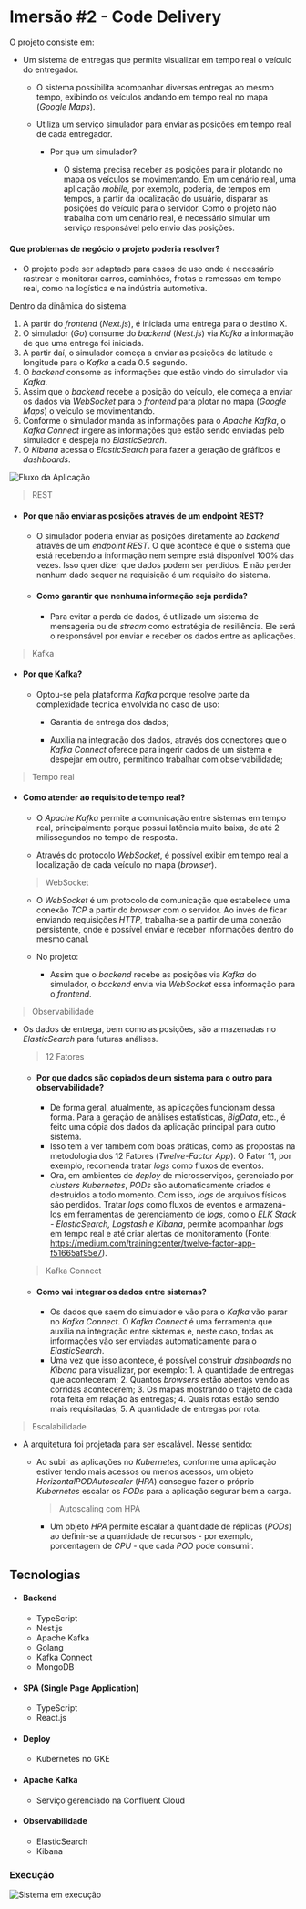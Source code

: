 # Imersão #2 - Code Delivery

O projeto consiste em:

- Um sistema de entregas que permite visualizar em tempo real o veículo do entregador.

  - O sistema possibilita acompanhar diversas entregas ao mesmo tempo, exibindo os veículos andando em tempo real no mapa (_Google Maps_).

  - Utiliza um serviço simulador para enviar as posições em tempo real de cada entregador.

    - Por que um simulador?

      - O sistema precisa receber as posições para ir plotando no mapa os veículos se movimentando. Em um cenário real, uma aplicação _mobile_, por exemplo, poderia, de tempos em tempos, a partir da localização do usuário, disparar as posições do veículo para o servidor. Como o projeto não trabalha com um cenário real, é necessário simular um serviço responsável pelo envio das posições.

#### Que problemas de negócio o projeto poderia resolver?

- O projeto pode ser adaptado para casos de uso onde é necessário rastrear e monitorar carros, caminhões, frotas e remessas em tempo real, como na logística e na indústria automotiva.

Dentro da dinâmica do sistema:

1. A partir do _frontend_ (_Next.js_), é iniciada uma entrega para o destino X.
2. O simulador (_Go_) consume do _backend_ (_Nest.js_) via _Kafka_ a informação de que uma entrega foi iniciada.
3. A partir daí, o simulador começa a enviar as posições de latitude e longitude para o _Kafka_ a cada 0.5 segundo.
4. O _backend_ consome as informações que estão vindo do simulador via _Kafka_.
5. Assim que o _backend_ recebe a posição do veículo, ele começa a enviar os dados via _WebSocket_ para o _frontend_ para plotar no mapa (_Google Maps_) o veículo se movimentando.
6. Conforme o simulador manda as informações para o _Apache Kafka_, o _Kafka Connect_ ingere as informações que estão sendo enviadas pelo simulador e despeja no _ElasticSearch_.
7. O _Kibana_ acessa o _ElasticSearch_ para fazer a geração de gráficos e _dashboards_.

![Fluxo da Aplicação](./images/imersao2-fullcycle.png)

> REST

- #### Por que não enviar as posições através de um endpoint REST?

  - O simulador poderia enviar as posições diretamente ao _backend_ através de um _endpoint REST_. O que acontece é que o sistema que está recebendo a informação nem sempre está disponível 100% das vezes. Isso quer dizer que dados podem ser perdidos. E não perder nenhum dado sequer na requisição é um requisito do sistema.

  - #### Como garantir que nenhuma informação seja perdida?

    - Para evitar a perda de dados, é utilizado um sistema de mensageria ou de _stream_ como estratégia de resiliência. Ele será o responsável por enviar e receber os dados entre as aplicações.

> Kafka

- #### Por que Kafka?

  - Optou-se pela plataforma _Kafka_ porque resolve parte da complexidade técnica envolvida no caso de uso:

    - Garantia de entrega dos dados;

    - Auxilia na integração dos dados, através dos conectores que o _Kafka Connect_ oferece para ingerir dados de um sistema e despejar em outro, permitindo trabalhar com observabilidade;

> Tempo real

- #### Como atender ao requisito de tempo real?

  - O _Apache Kafka_ permite a comunicação entre sistemas em tempo real, principalmente porque possui latência muito baixa, de até 2 milissegundos no tempo de resposta.

  - Através do protocolo _WebSocket_, é possível exibir em tempo real a localização de cada veículo no mapa (_browser_).

  > WebSocket

  - O _WebSocket_ é um protocolo de comunicação que estabelece uma conexão _TCP_ a partir do _browser_ com o servidor. Ao invés de ficar enviando requisições _HTTP_, trabalha-se a partir de uma conexão persistente, onde é possível enviar e receber informações dentro do mesmo canal.

  - No projeto:

    - Assim que o _backend_ recebe as posições via _Kafka_ do simulador, o _backend_ envia via _WebSocket_ essa informação para o _frontend_.

> Observabilidade

- Os dados de entrega, bem como as posições, são armazenadas no _ElasticSearch_ para futuras análises.

  > 12 Fatores

  - #### Por que dados são copiados de um sistema para o outro para observabilidade?

    - De forma geral, atualmente, as aplicações funcionam dessa forma. Para a geração de análises estatísticas, _BigData_, etc., é feito uma cópia dos dados da aplicação principal para outro sistema.
    - Isso tem a ver também com boas práticas, como as propostas na metodologia dos 12 Fatores (_Twelve-Factor App_). O Fator 11, por exemplo, recomenda tratar _logs_ como fluxos de eventos. 
    - Ora, em ambientes de _deploy_ de microsserviços, gerenciado por _clusters Kubernetes_, _PODs_ são automaticamente criados e destruídos a todo momento. Com isso, _logs_ de arquivos físicos são perdidos. Tratar _logs_ como fluxos de eventos e armazená-los em ferramentas de gerenciamento de _logs_, como o _ELK Stack - ElasticSearch, Logstash e Kibana_, permite acompanhar _logs_ em tempo real e até criar alertas de monitoramento (Fonte: https://medium.com/trainingcenter/twelve-factor-app-f51665af95e7).


  > Kafka Connect

  - #### Como vai integrar os dados entre sistemas?

    - Os dados que saem do simulador e vão para o _Kafka_ vão parar no _Kafka Connect_. O _Kafka Connect_ é uma ferramenta que auxilia na integração entre sistemas e, neste caso, todas as informações vão ser enviadas automaticamente para o _ElasticSearch_.
    - Uma vez que isso acontece, é possível construir _dashboards_ no _Kibana_ para visualizar, por exemplo: 1. A quantidade de entregas que aconteceram; 2. Quantos _browsers_ estão abertos vendo as corridas acontecerem; 3. Os mapas mostrando o trajeto de cada rota feita em relação às entregas; 4. Quais rotas estão sendo mais requisitadas; 5. A quantidade de entregas por rota.

> Escalabilidade

- A arquitetura foi projetada para ser escalável. Nesse sentido:

  - Ao subir as aplicações no _Kubernetes_, conforme uma aplicação estiver tendo mais acessos ou menos acessos, um objeto _HorizontalPODAutoscaler_ (_HPA_) consegue fazer o próprio _Kubernetes_ escalar os _PODs_ para a aplicação segurar bem a carga.

    > Autoscaling com HPA

    - Um objeto _HPA_ permite escalar a quantidade de réplicas (_PODs_) ao definir-se a quantidade de recursos - por exemplo, porcentagem de _CPU_ - que cada _POD_ pode consumir.

## Tecnologias

- #### Backend
  - TypeScript
  - Nest.js
  - Apache Kafka
  - Golang
  - Kafka Connect
  - MongoDB
- #### SPA (Single Page Application)
  - TypeScript
  - React.js
- #### Deploy
  - Kubernetes no GKE
- #### Apache Kafka
  - Serviço gerenciado na Confluent Cloud
- #### Observabilidade
  - ElasticSearch
  - Kibana

### Execução

![Sistema em execução](./images/execucao-sistema.png)

